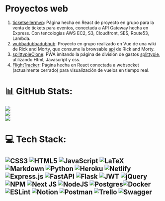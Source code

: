 # Proyectos web
1) [ticketsellermvp](https://ticketsellermvp.me): Página hecha en React de proyecto en grupo para la venta de tickets para eventos, conectada a API Gateway hecha en Express. Con tencologías AWS EC2, S3, Cloudfront, SES, Route53, Lambda. 
2) [wubbadubbadubhub](https://wubbadubbadubhub.netlify.app): Proyecto en grupo realizado en Vue de una wiki de Rick and Morty, que consume la browsable [api](https://rickandmortyapi.com/api) de Rick and Morty.
3) [splittypieClone](https://splittypie.netlify.app/): PWA imitando la página de división de gastos [splittypie](https://splittypie.com/), utilizando Html, Javascript y css.
4) [FlightTracker](https://flightstrack.netlify.app/): Página hecha en React conectada a websocket (actualmente cerrado) para visualización de vuelos en tiempo real. 

# 📊 GitHub Stats:
![](https://github-readme-stats.vercel.app/api?username=janwandter&theme=monokai&hide_border=false&include_all_commits=true&count_private=true)<br/>
![](https://github-readme-streak-stats.herokuapp.com/?user=janwandter&theme=monokai&hide_border=false)<br/>
![](https://github-readme-stats.vercel.app/api/top-langs/?username=janwandter&theme=monokai&hide_border=false&include_all_commits=true&count_private=true&layout=compact)
# 💻 Tech Stack:
![CSS3](https://img.shields.io/badge/css3-%231572B6.svg?style=for-the-badge&logo=css3&logoColor=white) ![HTML5](https://img.shields.io/badge/html5-%23E34F26.svg?style=for-the-badge&logo=html5&logoColor=white) ![JavaScript](https://img.shields.io/badge/javascript-%23323330.svg?style=for-the-badge&logo=javascript&logoColor=%23F7DF1E) ![LaTeX](https://img.shields.io/badge/latex-%23008080.svg?style=for-the-badge&logo=latex&logoColor=white) ![Markdown](https://img.shields.io/badge/markdown-%23000000.svg?style=for-the-badge&logo=markdown&logoColor=white) ![Python](https://img.shields.io/badge/python-3670A0?style=for-the-badge&logo=python&logoColor=ffdd54) ![Heroku](https://img.shields.io/badge/heroku-%23430098.svg?style=for-the-badge&logo=heroku&logoColor=white) ![Netlify](https://img.shields.io/badge/netlify-%23000000.svg?style=for-the-badge&logo=netlify&logoColor=#00C7B7)  ![Express.js](https://img.shields.io/badge/express.js-%23404d59.svg?style=for-the-badge&logo=express&logoColor=%2361DAFB) ![FastAPI](https://img.shields.io/badge/FastAPI-005571?style=for-the-badge&logo=fastapi) ![Flask](https://img.shields.io/badge/flask-%23000.svg?style=for-the-badge&logo=flask&logoColor=white) ![JWT](https://img.shields.io/badge/JWT-black?style=for-the-badge&logo=JSON%20web%20tokens) ![jQuery](https://img.shields.io/badge/jquery-%230769AD.svg?style=for-the-badge&logo=jquery&logoColor=white) ![NPM](https://img.shields.io/badge/NPM-%23000000.svg?style=for-the-badge&logo=npm&logoColor=white) ![Next JS](https://img.shields.io/badge/Next-black?style=for-the-badge&logo=next.js&logoColor=white) ![NodeJS](https://img.shields.io/badge/node.js-6DA55F?style=for-the-badge&logo=node.js&logoColor=white) ![Postgres](https://img.shields.io/badge/postgres-%23316192.svg?style=for-the-badge&logo=postgresql&logoColor=white)![Docker](https://img.shields.io/badge/docker-%230db7ed.svg?style=for-the-badge&logo=docker&logoColor=white) ![ESLint](https://img.shields.io/badge/ESLint-4B3263?style=for-the-badge&logo=eslint&logoColor=white) ![Notion](https://img.shields.io/badge/Notion-%23000000.svg?style=for-the-badge&logo=notion&logoColor=white) ![Postman](https://img.shields.io/badge/Postman-FF6C37?style=for-the-badge&logo=postman&logoColor=white) ![Trello](https://img.shields.io/badge/Trello-%23026AA7.svg?style=for-the-badge&logo=Trello&logoColor=white) ![Swagger](https://img.shields.io/badge/-Swagger-%23Clojure?style=for-the-badge&logo=swagger&logoColor=white)
---
